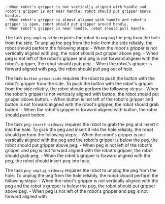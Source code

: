 
    - When robot's gripper is not vertically aligned with handle and robot's gripper is not near handle, robot should put gripper above handle.
    - When robot's gripper is almost aligned with handle and robot's gripper is open, robot should put gripper around handle.
    - When robot's gripper is near handle, robot should pull handle.

The task `peg-unplug-side` requires the robot to unplug the peg from the hole from the side.
To unplug the peg from the hole from the side reliably, the robot should perform the following steps:
    - When the robot's gripper is not vertically aligned with peg, the robot should put gripper above peg.
    - When peg is not left of the robot's gripper and peg is not forward aligned with the robot's gripper, the robot should grab peg.
    - When the robot's gripper is forward aligned with peg, the robot should pull peg out of hole.

The task `button-press-side` requires the robot to push the button with the robot's gripper from the side.
To push the button with the robot's gripper from the side reliably, the robot should perform the following steps:
    - When the robot's gripper is not vertically aligned with button, the robot should put gripper above button.
    - When button is not left of the robot's gripper and button is not forward aligned with the robot's gripper, the robot should grab button.
    - When the robot's gripper is forward aligned with button, the robot should push button.

The task `peg-insert-sideway` requires the robot to grab the peg and insert it into the hole.
To grab the peg and insert it into the hole reliably, the robot should perform the following steps:
    - When the robot's gripper is not vertically aligned with the peg and the robot's gripper is below the peg, the robot should put gripper above peg.
    - When peg is not left of the robot's gripper and peg is not forward aligned with the robot's gripper, the robot should grab peg.
    - When the robot's gripper is forward aligned with the peg, the robot should insert peg into hole.

The task `peg-unplug-sideway` requires the robot to unplug the peg from the hole.
To unplug the peg from the hole reliably, the robot should perform the following steps:
    - When the robot's gripper is not vertically aligned with the peg and the robot's gripper is below the peg, the robot should put gripper above peg.
    - When peg is not left of the robot's gripper and peg is not forward aligned with